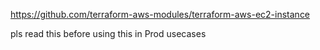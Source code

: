 https://github.com/terraform-aws-modules/terraform-aws-ec2-instance

pls read this before using this in Prod usecases
